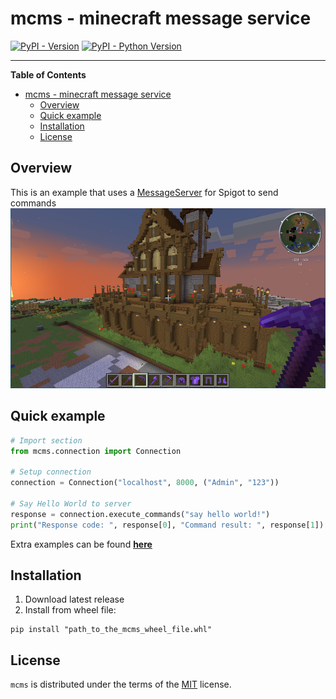 # mcms - minecraft message service

[![PyPI - Version](https://img.shields.io/pypi/v/mcms.svg)](https://pypi.org/project/mcms)
[![PyPI - Python Version](https://img.shields.io/pypi/pyversions/mcms.svg)](https://pypi.org/project/mcms)

-----

**Table of Contents**

- [mcms - minecraft message service](#mcms---minecraft-message-service)
  - [Overview](#overview)
  - [Quick example](#quick-example)
  - [Installation](#installation)
  - [License](#license)

## Overview
This is an example that uses a [MessageServer](https://github.com/answering007/MessageServer) for Spigot to send commands
<picture>
  <img alt="Build" src="https://github.com/answering007/mcms/blob/master/Build.png?raw=true">
</picture>

## Quick example
```python
# Import section
from mcms.connection import Connection

# Setup connection
connection = Connection("localhost", 8000, ("Admin", "123"))

# Say Hello World to server
response = connection.execute_commands("say hello world!")
print("Response code: ", response[0], "Command result: ", response[1])
```
Extra examples can be found **[here](https://github.com/answering007/mcms/tree/master/examples)**
## Installation

1. Download latest release
2. Install from wheel file:
```console
pip install "path_to_the_mcms_wheel_file.whl"
```

## License

`mcms` is distributed under the terms of the [MIT](https://spdx.org/licenses/MIT.html) license.
